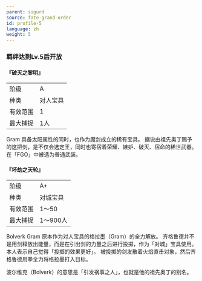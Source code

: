 ```yaml
---
parent: sigurd
source: fate-grand-order
id: profile-5
language: zh
weight: 5
---
```


### 羁绊达到Lv.5后开放

#### 『破灭之黎明』

<table>
  <tr><td>阶级</td><td>A</td></tr>
  <tr><td>种类</td><td>对人宝具</td></tr>
  <tr><td>有效范围</td><td>1</td></tr>
  <tr><td>最大捕捉</td><td>1人</td></tr>
</table>

Gram
具备太阳属性的同时，也作为魔剑成立的稀有宝具。
据说由祖先奥丁赐予的这把剑，是不仅会选定王，同时也寄宿着荣耀、嫉妒、破灭、宿命的稀世武器。
在「FGO」中被选为普通武装。

#### 『坏劫之天轮』

<table>
  <tr><td>阶级</td><td>A+</td></tr>
  <tr><td>种类</td><td>对城宝具</td></tr>
  <tr><td>有效范围</td><td>1～50</td></tr>
  <tr><td>最大捕捉</td><td>1～900人</td></tr>
</table>

Bolverk Gram
原本作为对人宝具的格拉墨（Gram）的全力解放。
齐格鲁德并不是用剑释放出能量，而是在引出剑的力量之后进行投掷，作为「对城」宝具使用。
本人表示自己觉得「投掷的效果更好」。
被投掷的剑发散着火焰直击对象，然后齐格鲁德用拳全力将格拉墨打入目标。

波尔维克（Bolverk）的意思是「引发祸事之人」，也就是他的祖先奥丁的别名。
